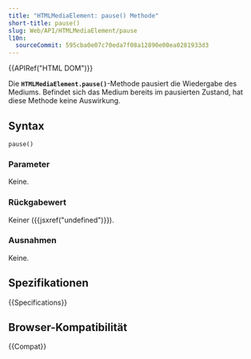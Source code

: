 ```yaml
---
title: "HTMLMediaElement: pause() Methode"
short-title: pause()
slug: Web/API/HTMLMediaElement/pause
l10n:
  sourceCommit: 595cba0e07c70eda7f08a12890e00ea0281933d3
---
```


{{APIRef("HTML DOM")}}

Die **`HTMLMediaElement.pause()`**-Methode pausiert die Wiedergabe
des Mediums. Befindet sich das Medium bereits im pausierten Zustand, hat diese Methode keine Auswirkung.

## Syntax

```js-nolint
pause()
```

### Parameter

Keine.

### Rückgabewert

Keiner ({{jsxref("undefined")}}).

### Ausnahmen

Keine.

## Spezifikationen

{{Specifications}}

## Browser-Kompatibilität

{{Compat}}
